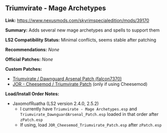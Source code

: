 ## Triumvirate - Mage Archetypes

**Link:** https://www.nexusmods.com/skyrimspecialedition/mods/39170

**Summary:** Adds several new mage archetypes and spells to support them

**LS2 Compatibility Status:** Minimal conflicts, seems stable after patching

**Recommendations:**
_None_

**Official Patches:**
_None_

**Custom Patches:**
* [Triumvirate / Dawnguard Arsenal Patch (falcon7370)](/custom-patches/Triumvirate_-_Dawnguard_Arsenal_Patch.rar)
* [JOR - Cheesemod / Triumvirate Patch](/custom-patches/JOR_Cheesemod_Triumvirate_Patch.esp) (only if using Cheesemod)

**Load/Install Order Notes:**
* JaxomofRuatha (LS2 version 2.4.0, 2.5.2)
  * I currently have `Triumvirate - Mage Archetypes.esp` and `Triumvirate_DawnguardArsenal_Patch.esp` loaded in that order after `zPatch.esp`
  * If using, load `JOR_Cheesemod_Triumvirate_Patch.esp` after `zPatch.esp`